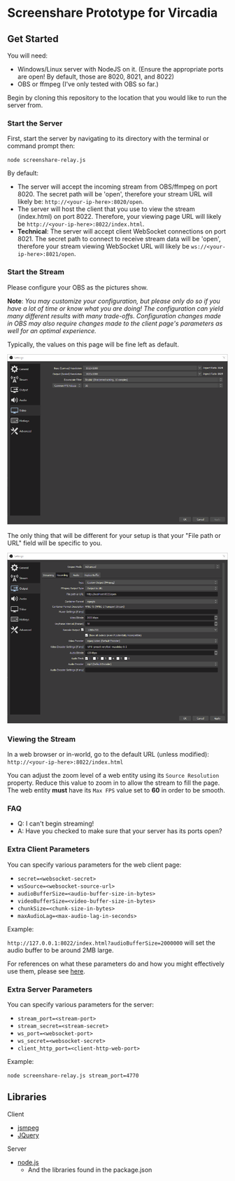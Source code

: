 # Screenshare Prototype for Vircadia

## Get Started

You will need:

* Windows/Linux server with NodeJS on it. (Ensure the appropriate ports are open! By default, those are 8020, 8021, and 8022)
* OBS or ffmpeg (I've only tested with OBS so far.)

Begin by cloning this repository to the location that you would like to run the server from.

### Start the Server

First, start the server by navigating to its directory with the terminal or command prompt then:

`node screenshare-relay.js`

By default:

* The server will accept the incoming stream from OBS/ffmpeg on port 8020. The secret path will be 'open', therefore your stream URL will likely be: `http://<your-ip-here>:8020/open`.
* The server will host the client that you use to view the stream (index.html) on port 8022. Therefore, your viewing page URL will likely be `http://<your-ip-here>:8022/index.html`.
* **Technical**: The server will accept client WebSocket connections on port 8021. The secret path to connect to receive stream data will be 'open', therefore your stream viewing WebSocket URL will likely be `ws://<your-ip-here>:8021/open`.

### Start the Stream

Please configure your OBS as the pictures show.

**Note**: *You may customize your configuration, but please only do so if you have a lot of time or know what you are doing! The configuration can yield many different results with many trade-offs. Configuration changes made in OBS may also require changes made to the client page's parameters as well for an optimal experience.*

Typically, the values on this page will be fine left as default.

![OBS Video](docs/obs_video.png)

The only thing that will be different for your setup is that your "File path or URL" field will be specific to you.

![OBS Video](docs/obs_output.png)

### Viewing the Stream

In a web browser or in-world, go to the default URL (unless modified): `http://<your-ip-here>:8022/index.html`

You can adjust the zoom level of a web entity using its `Source Resolution` property. Reduce this value to zoom in to allow the stream to fill the page. The web entity **must** have its `Max FPS` value set to **60** in order to be smooth.

### FAQ

* Q: I can't begin streaming!
* A: Have you checked to make sure that your server has its ports open?

### Extra Client Parameters

You can specify various parameters for the web client page:

* `secret=<websocket-secret>`
* `wsSource=<websocket-source-url>`
* `audioBufferSize=<audio-buffer-size-in-bytes>`
* `videoBufferSize=<video-buffer-size-in-bytes>`
* `chunkSize=<chunk-size-in-bytes>`
* `maxAudioLag=<max-audio-lag-in-seconds>`

Example:

`http://127.0.0.1:8022/index.html?audioBufferSize=2000000` will set the audio buffer to be around 2MB large.

For references on what these parameters do and how you might effectively use them, please see [here](https://github.com/phoboslab/jsmpeg#usage).

### Extra Server Parameters

You can specify various parameters for the server:

* `stream_port=<stream-port>`
* `stream_secret=<stream-secret>`
* `ws_port=<websocket-port>`
* `ws_secret=<websocket-secret>`
* `client_http_port=<client-http-web-port>`

Example:

`node screenshare-relay.js stream_port=4770`

## Libraries

Client
* [jsmpeg](https://github.com/phoboslab/jsmpeg)
* [JQuery](https://jquery.com/)

Server
* [node.js](https://nodejs.org/en/)
    * And the libraries found in the package.json
